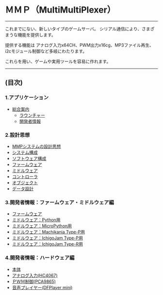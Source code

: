 # ＭＭＰ（MultiMultiPlexer）
----

これまでにない、新しいタイプのゲームサーバ。
シリアル通信により、さまざまうな機能を提供します。

提供する機能は アナログ入力x64CH、PWM出力x16cg、MP3ファイル再生、i2cモジュール制御など多岐にわたります。

これらを用い、ゲームや実用ツールを容易に作れます。

----
## (目次)

### 1.アプリケーション
- [総合案内](./ゲーム/README.MD)
  - [ラウンチャー](./ゲーム/README_ラウンチャー.MD)
  - [開発者情報  ](./ゲーム/README_アプリ開発者.MD)

### 2.設計思想
- [MMPシステムの設計思想](./README/0_設計思想.md)
- [システム構成     ](./README/1-2_システム･ソフト構成.md)
- [ソフトウェア構成 ](./README/1-2_システム･ソフト構成.md)
- [ファームウェア   ](./README/3-4_ファーム・ミドル.md)
- [ミドルウェア     ](./README/3-4_ファーム・ミドル.md)
- [コントローラ     ](./README/5_コントローラ.md)
- [オブジェクト     ](./README/6_オブジェクト.md)
- [データ設計       ](./README/7_データ設計.md)

### 3.開発者情報：ファームウェア・ミドルウェア編
- [ファームウェア   ](./ファームウェア/v0.3_Rottenmeier/README.MD)
- [ミドルウェア：Python用           ](./ミドルウェア/Python/README.MD)
- [ミドルウェア：MicroPython用      ](./ミドルウェア/Python-mic/README.MD)
- [ミドルウェア：Machikania Type-P用](./ミドルウェア/MK-P/README.MD)
- [ミドルウェア：IchigoJam  Type-P用](./ミドルウェア/IJB-P/README.MD)
- [ミドルウェア：IchigoJam  Type-R用](./ミドルウェア/IJB-R/README.MD)

### 4.開発者情報：ハードウェア編
- [本体          ](./ハードウェア/MMP本体/README.MD ) 
- [アナログ入力(HC4067)](./ハードウェア/MMP本体/HC4067.MD  )
- [ＰＷＭ制御(PCA9865)](./ハードウェア/MMP本体/PCA9865.MD )
- [音声プレイヤー(DFPlayer mini)](./ハードウェア/MMP本体/DFPlayer.MD)

